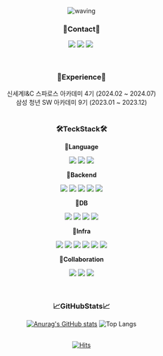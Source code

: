 <div align="center">

![waving](https://capsule-render.vercel.app/api?type=waving&height=200&text=HaYoon&fontAlign=80&fontAlignY=40&color=gradient)

### **🥰Contact🥰**
<p align="center">
  <a href="https://hyoonpark.github.io"><img src="https://img.shields.io/badge/TechBlog-181717?style=flat-square&logo=GitHub&logoColor=white&link=https://hyoonpark.github.io"/></a>
  <a href="mailto:the.day0619@gmail.com"><img src="https://img.shields.io/badge/Gmail-d14836?style=flat-square&logo=Gmail&logoColor=white&link=the.day0619@gmail.com"/></a>
  <a href="https://www.linkedin.com/in/hyoonpark/"><img src="https://img.shields.io/badge/linkedin-0A66C2?style=flat-square&logo=linkedin&logoColor=white&link=https://www.linkedin.com/in/hyoonpark/"/></a>&nbsp
</p><br/>

### **📜Experience📜**<br>
신세계I&C 스파로스 아카데미 4기 (2024.02 ~ 2024.07)<br>
삼성 청년 SW 아카데미 9기 (2023.01 ~ 2023.12)<br>
<br>

<p>
  
### **🛠️TeckStack🛠️**<br>

**📕Language<br>**
<p>
<img src="https://img.shields.io/badge/Java-ec2025?style=flat-square&logoColor=white&logo=openjdk"/>
<img src="https://img.shields.io/badge/Python-3771a2?style=flat-square&logoColor=white&logo=PYTHON"/>
<img src="https://img.shields.io/badge/JavaScript-f7df1e?style=flat-square&logoColor=white&logo=JAVASCRIPT"/>
</p>

**📒Backend<br>**
<p>
<img src="https://img.shields.io/badge/springboot-6DB33F?style=flat-square&logoColor=white&logo=springboot"/>
<img src="https://img.shields.io/badge/springcloud-6DB33F?style=flat-square&logoColor=white&logo=spring"/>
<img src="https://img.shields.io/badge/Django-092e20?style=flat-square&logoColor=white&logo=DJANGO"/>
<img src="https://img.shields.io/badge/Flask-000000?style=flat-square&logo=flask&logoColor=white"/>
<img src="https://img.shields.io/badge/Google Colab-F9AB00?style=flat-square&logo=Google Colab&logoColor=white"/>
</p>

**📓DB<br>**
<p>
<img src="https://img.shields.io/badge/mysql-4479A1?style=flat-square&logoColor=white&logo=mysql"/>
<img src="https://img.shields.io/badge/MariaDB-003545?style=flat-square&logo=mariaDB&logoColor=white"/>
<img src="https://img.shields.io/badge/postgresql-4169E1?style=flat-square&logoColor=white&logo=postgresql"/>
<img src="https://img.shields.io/badge/mongodb-47a248?style=flat-square&logoColor=white&logo=mongodb"/>
</p>

**📔Infra<br>**
<p>
<img src="https://img.shields.io/badge/AWS-232F3E?style=flat-square&logo=AmazonAWS&logoColor=white"/>
<img src="https://img.shields.io/badge/Ubuntu-E95420?style=flat-square&logo=Ubuntu&logoColor=white"/>
<img src="https://img.shields.io/badge/Docker-2496ED?style=flat-square&logo=Docker&logoColor=white"/>
<img src="https://img.shields.io/badge/Nginx-009639?style=flat-square&logo=nginx&logoColor=white"/>
<img src="https://img.shields.io/badge/Jenkins-D24939?style=flat-square&logo=jenkins&logoColor=white"/>
<img src="https://img.shields.io/badge/Linux-FCC624?style=flat-square&logo=linux&logoColor=black"/>
</p>

**📗Collaboration<br>**
<p>
<img src="https://img.shields.io/badge/git-F05032?style=flat-square&logoColor=white&logo=git"/>
<img src="https://img.shields.io/badge/jira-0052CC?style=flat-square&logoColor=white&logo=jirasoftware"/>
<img src="https://img.shields.io/badge/gerrit-eeeeee?style=flat-square&logo=gerrit&logoColor=black"/>
</p></br>

### **📈GitHubStats📈**<br>
[![Anurag's GitHub stats](https://github-readme-stats.vercel.app/api?username=hyoonpark&hide_title=true&show_icons=true&include_all_commits=true&disable_animations=true&theme=tokyonight)](https://github.com/anuraghazra/github-readme-stats)
![Top Langs](https://github-readme-stats.vercel.app/api/top-langs/?username=hyoonpark&layout=compact&theme=holi)

<br> [![Hits](https://hits.seeyoufarm.com/api/count/incr/badge.svg?url=https%3A%2F%2Fgithub.com%2Fhyoonpark%2Fhit-counter&count_bg=%23000000&title_bg=%23000000&icon=&icon_color=%23E7E7E7&title=hits&edge_flat=false)](https://hits.seeyoufarm.com)
</div>
